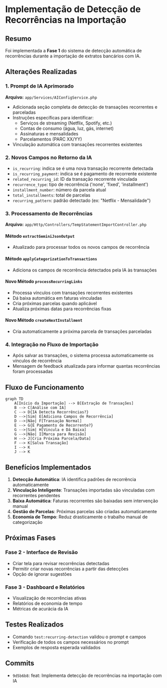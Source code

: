 # Implementação de Detecção de Recorrências na Importação

## Resumo

Foi implementada a **Fase 1** do sistema de detecção automática de recorrências durante a importação de extratos bancários com IA.

## Alterações Realizadas

### 1. Prompt de IA Aprimorado
**Arquivo:** `app/Services/AIConfigService.php`
- Adicionada seção completa de detecção de transações recorrentes e parceladas
- Instruções específicas para identificar:
  - Serviços de streaming (Netflix, Spotify, etc.)
  - Contas de consumo (água, luz, gás, internet)
  - Assinaturas e mensalidades
  - Parcelamentos (PARC XX/YY)
- Vinculação automática com transações recorrentes existentes

### 2. Novos Campos no Retorno da IA
- `is_recurring`: indica se é uma nova transação recorrente detectada
- `is_recurring_payment`: indica se é pagamento de recorrente existente
- `related_recurring_id`: ID da transação recorrente vinculada
- `recurrence_type`: tipo de recorrência ('none', 'fixed', 'installment')
- `installment_number`: número da parcela atual
- `total_installments`: total de parcelas
- `recurring_pattern`: padrão detectado (ex: "Netflix - Mensalidade")

### 3. Processamento de Recorrências
**Arquivo:** `app/Http/Controllers/TempStatementImportController.php`

#### Método `extractGeminiJsonOutput`
- Atualizado para processar todos os novos campos de recorrência

#### Método `applyCategorizationToTransactions`
- Adiciona os campos de recorrência detectados pela IA às transações

#### Novo Método `processRecurringLinks`
- Processa vínculos com transações recorrentes existentes
- Dá baixa automática em faturas vinculadas
- Cria próximas parcelas quando aplicável
- Atualiza próximas datas para recorrências fixas

#### Novo Método `createNextInstallment`
- Cria automaticamente a próxima parcela de transações parceladas

### 4. Integração no Fluxo de Importação
- Após salvar as transações, o sistema processa automaticamente os vínculos de recorrência
- Mensagem de feedback atualizada para informar quantas recorrências foram processadas

## Fluxo de Funcionamento

```mermaid
graph TD
    A[Início da Importação] --> B[Extração de Transações]
    B --> C[Análise com IA]
    C --> D{IA Detecta Recorrências?}
    D -->|Sim| E[Adiciona Campos de Recorrência]
    D -->|Não| F[Transação Normal]
    E --> G{É Pagamento de Recorrente?}
    G -->|Sim| H[Vincula e Dá Baixa]
    G -->|Não| I[Marca para Revisão]
    H --> J[Cria Próxima Parcela/Data]
    F --> K[Salva Transação]
    I --> K
    J --> K
```

## Benefícios Implementados

1. **Detecção Automática**: IA identifica padrões de recorrência automaticamente
2. **Vinculação Inteligente**: Transações importadas são vinculadas com recorrentes pendentes
3. **Baixa Automática**: Faturas recorrentes são baixadas sem intervenção manual
4. **Gestão de Parcelas**: Próximas parcelas são criadas automaticamente
5. **Economia de Tempo**: Reduz drasticamente o trabalho manual de categorização

## Próximas Fases

### Fase 2 - Interface de Revisão
- Criar tela para revisar recorrências detectadas
- Permitir criar novas recorrências a partir das detecções
- Opção de ignorar sugestões

### Fase 3 - Dashboard e Relatórios
- Visualização de recorrências ativas
- Relatórios de economia de tempo
- Métricas de acurácia da IA

## Testes Realizados

- Comando `test:recurring-detection` validou o prompt e campos
- Verificação de todos os campos necessários no prompt
- Exemplos de resposta esperada validados

## Commits

- `9d5b6b8`: feat: Implementa detecção de recorrências na importação com IA 